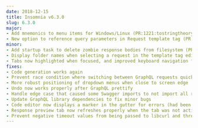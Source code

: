 ```yaml
---
date: 2018-12-15
title: Insomnia v6.3.0
slug: 6.3.0
major:
- Add mnemonics to menu items for Windows/Linux (PR:1221:tostringtheory)
- New option to reference query parameters in Request template tag (PR:1301:tostringtheory)
minor:
- Add startup task to delete zombie response bodies from filesystem (PR:1292:rickychandra)
- Display folder names when selecting a request in the template tag editor (PR:1293:rickychandra)
- Tabs now highlighted when focused, and improved keyboard navigation for tabs (PR:1300:tostringtheory)
fixes:
- Code generation works again 
- Prevent race condition where switching between GraphQL requests quickly would cause the request body to get overwritten
- More robust positioning of dropdown menus when close to screen edge
- Undo now works properly after GraphQL prettify
- Handle edge case that caused some Swagger imports to not import all request (PR:1302:thewheat)
- Update GraphQL library dependencies to fix minor bugs
- Code editor now displays a marker in the gutter for errors (had been broken for a long time)
- Response preview tab now refreshes properly when the tab was not active (PR:1294:rickychandra)
- Prevent negative timeout values from being passed to libcurl and throwing an error
---
```

